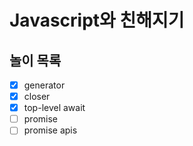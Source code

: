 # Javascript와 친해지기

## 놀이 목록

- [x] generator
- [x] closer
- [x] top-level await
- [ ] promise
- [ ] promise apis
